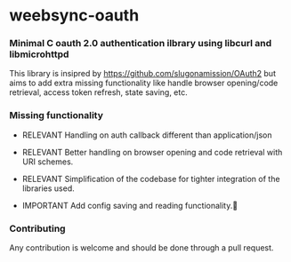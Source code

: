 # weebsync-oauth
### Minimal C oauth 2.0 authentication ilbrary using libcurl and libmicrohttpd

This library is insipred by https://github.com/slugonamission/OAuth2
but aims to add extra missing functionality like handle browser opening/code retrieval,
access token refresh, state saving, etc.

### Missing functionality

- RELEVANT Handling on auth callback different than
application/json

- RELEVANT Better handling on browser opening and
code retrieval with URI schemes.

- RELEVANT Simplification of the codebase for tighter
integration of the libraries used.

- IMPORTANT Add config saving and reading functionality.

### Contributing

Any contribution is welcome and should be done through a pull request.

